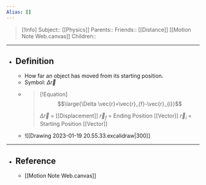 ```yaml
---
Alias: []
---
```

> [!Info]
> Subject:: [[Physics]]
> Parents:: 
> Friends:: [[Distance]] [[Motion Note Web.canvas]]
> Children:: 
---
- ## Definition
	- How far an object has moved from its starting position.
	- Symbol: $\Delta \vec{r}$
	- > [!Equation]
	  > $$\large{\Delta \vec{r}=\vec{r}_{f}-\vec{r}_{i}}$$
	  > 
	  > $\Delta \vec{r}$ = [[Displacement]]
	  > $\vec{r}_{f}$ = Ending Position [[Vector]]
	  > $\vec{r}_{i}$ = Starting Position [[Vector]]
	- ![[Drawing 2023-01-19 20.55.33.excalidraw|300]]
---
- ## Reference
	- [[Motion Note Web.canvas]]